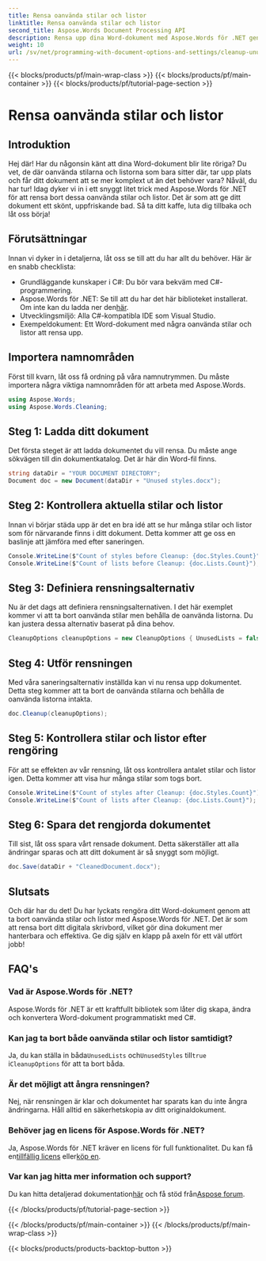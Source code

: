 ```yaml
---
title: Rensa oanvända stilar och listor
linktitle: Rensa oanvända stilar och listor
second_title: Aspose.Words Document Processing API
description: Rensa upp dina Word-dokument med Aspose.Words för .NET genom att ta bort oanvända stilar och listor. Följ denna steg-för-steg-guide för att effektivisera dina dokument utan ansträngning.
weight: 10
url: /sv/net/programming-with-document-options-and-settings/cleanup-unused-styles-and-lists/
---
```


{{< blocks/products/pf/main-wrap-class >}}
{{< blocks/products/pf/main-container >}}
{{< blocks/products/pf/tutorial-page-section >}}

# Rensa oanvända stilar och listor

## Introduktion

Hej där! Har du någonsin känt att dina Word-dokument blir lite röriga? Du vet, de där oanvända stilarna och listorna som bara sitter där, tar upp plats och får ditt dokument att se mer komplext ut än det behöver vara? Nåväl, du har tur! Idag dyker vi in i ett snyggt litet trick med Aspose.Words för .NET för att rensa bort dessa oanvända stilar och listor. Det är som att ge ditt dokument ett skönt, uppfriskande bad. Så ta ditt kaffe, luta dig tillbaka och låt oss börja!

## Förutsättningar

Innan vi dyker in i detaljerna, låt oss se till att du har allt du behöver. Här är en snabb checklista:

- Grundläggande kunskaper i C#: Du bör vara bekväm med C#-programmering.
-  Aspose.Words för .NET: Se till att du har det här biblioteket installerat. Om inte kan du ladda ner den[här](https://releases.aspose.com/words/net/).
- Utvecklingsmiljö: Alla C#-kompatibla IDE som Visual Studio.
- Exempeldokument: Ett Word-dokument med några oanvända stilar och listor att rensa upp.

## Importera namnområden

Först till kvarn, låt oss få ordning på våra namnutrymmen. Du måste importera några viktiga namnområden för att arbeta med Aspose.Words.

```csharp
using Aspose.Words;
using Aspose.Words.Cleaning;
```

## Steg 1: Ladda ditt dokument

Det första steget är att ladda dokumentet du vill rensa. Du måste ange sökvägen till din dokumentkatalog. Det är här din Word-fil finns.

```csharp
string dataDir = "YOUR DOCUMENT DIRECTORY";
Document doc = new Document(dataDir + "Unused styles.docx");
```

## Steg 2: Kontrollera aktuella stilar och listor

Innan vi börjar städa upp är det en bra idé att se hur många stilar och listor som för närvarande finns i ditt dokument. Detta kommer att ge oss en baslinje att jämföra med efter saneringen.

```csharp
Console.WriteLine($"Count of styles before Cleanup: {doc.Styles.Count}");
Console.WriteLine($"Count of lists before Cleanup: {doc.Lists.Count}");
```

## Steg 3: Definiera rensningsalternativ

Nu är det dags att definiera rensningsalternativen. I det här exemplet kommer vi att ta bort oanvända stilar men behålla de oanvända listorna. Du kan justera dessa alternativ baserat på dina behov.

```csharp
CleanupOptions cleanupOptions = new CleanupOptions { UnusedLists = false, UnusedStyles = true };
```

## Steg 4: Utför rensningen

Med våra saneringsalternativ inställda kan vi nu rensa upp dokumentet. Detta steg kommer att ta bort de oanvända stilarna och behålla de oanvända listorna intakta.

```csharp
doc.Cleanup(cleanupOptions);
```

## Steg 5: Kontrollera stilar och listor efter rengöring

För att se effekten av vår rensning, låt oss kontrollera antalet stilar och listor igen. Detta kommer att visa hur många stilar som togs bort.

```csharp
Console.WriteLine($"Count of styles after Cleanup: {doc.Styles.Count}");
Console.WriteLine($"Count of lists after Cleanup: {doc.Lists.Count}");
```

## Steg 6: Spara det rengjorda dokumentet

Till sist, låt oss spara vårt rensade dokument. Detta säkerställer att alla ändringar sparas och att ditt dokument är så snyggt som möjligt.

```csharp
doc.Save(dataDir + "CleanedDocument.docx");
```

## Slutsats

Och där har du det! Du har lyckats rengöra ditt Word-dokument genom att ta bort oanvända stilar och listor med Aspose.Words för .NET. Det är som att rensa bort ditt digitala skrivbord, vilket gör dina dokument mer hanterbara och effektiva. Ge dig själv en klapp på axeln för ett väl utfört jobb!

## FAQ's

### Vad är Aspose.Words för .NET?
Aspose.Words för .NET är ett kraftfullt bibliotek som låter dig skapa, ändra och konvertera Word-dokument programmatiskt med C#.

### Kan jag ta bort både oanvända stilar och listor samtidigt?
Ja, du kan ställa in båda`UnusedLists` och`UnusedStyles` till`true` i`CleanupOptions` för att ta bort båda.

### Är det möjligt att ångra rensningen?
Nej, när rensningen är klar och dokumentet har sparats kan du inte ångra ändringarna. Håll alltid en säkerhetskopia av ditt originaldokument.

### Behöver jag en licens för Aspose.Words för .NET?
 Ja, Aspose.Words för .NET kräver en licens för full funktionalitet. Du kan få en[tillfällig licens](https://purchase.aspose.com/temporary-license) eller[köp en](https://purchase.aspose.com/buy).

### Var kan jag hitta mer information och support?
 Du kan hitta detaljerad dokumentation[här](https://reference.aspose.com/words/net/) och få stöd från[Aspose forum](https://forum.aspose.com/c/words/8).

{{< /blocks/products/pf/tutorial-page-section >}}

{{< /blocks/products/pf/main-container >}}
{{< /blocks/products/pf/main-wrap-class >}}

{{< blocks/products/products-backtop-button >}}
